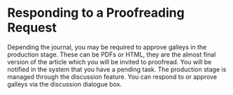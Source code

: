 # Responding to a Proofreading Request
Depending the journal, you may be required to approve galleys in the production stage. These can be PDFs or HTML, they are the almost final version of the article which you will be invited to proofread. You will be notified in the system that you have a pending task. The production stage is managed through the discussion feature.  You can respond to or approve galleys via the discussion dialogue box. 